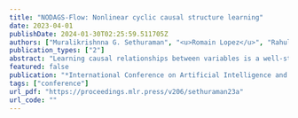 ```yaml
---
title: "NODAGS-Flow: Nonlinear cyclic causal structure learning"
date: 2023-04-01
publishDate: 2024-01-30T02:25:59.511705Z
authors: ["Muralikrishnna G. Sethuraman", "<u>Romain Lopez</u>", "Rahul Mohan", "Faramarz Fekri", "Tommaso Biancalani", "Jan-Christian Hütter"]
publication_types: ["2"]
abstract: "Learning causal relationships between variables is a well-studied problem in statistics, with many important applications in science. However, modeling real-world systems remain challenging, as most existing algorithms assume that the underlying causal graph is acyclic. While this is a convenient framework for developing theoretical developments about causal reasoning and inference, the underlying modeling assumption is likely to be violated in real systems, because feedback loops are common (e.g., in biological systems). Although a few methods search for cyclic causal models, they usually rely on some form of linearity, which is also limiting, or lack a clear underlying probabilistic model. In this work, we propose a novel framework for learning nonlinear cyclic causal graphical models from interventional data, called NODAGS-Flow. We perform inference via direct likelihood optimization, employing techniques from residual normalizing flows for likelihood estimation. Through synthetic experiments and an application to single-cell high-content perturbation screening data, we show significant performance improvements with our approach compared to state-of-the-art methods with respect to structure recovery and predictive performance."
featured: false
publication: "*International Conference on Artificial Intelligence and Statistics*"
tags: ["conference"]
url_pdf: "https://proceedings.mlr.press/v206/sethuraman23a"
url_code: ""
---
```


